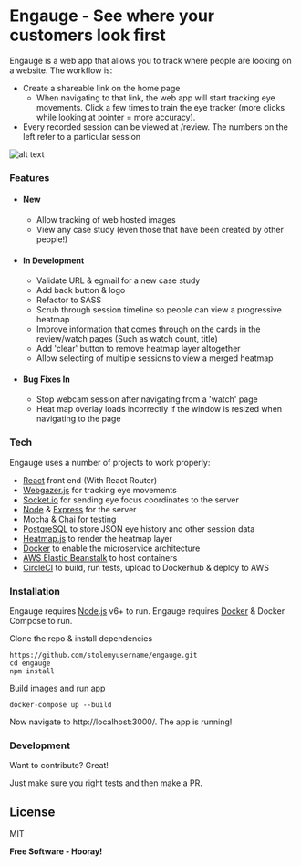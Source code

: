 # Engauge - See where your customers look first
Engauge is a web app that allows you to track where people are looking on a website. The workflow is:
  - Create a shareable link on the home page
    - When navigating to that link, the web app will start tracking eye movements. Click a few times to train the eye tracker (more clicks while looking at pointer = more accuracy).
  - Every recorded session can be viewed at /review. The numbers on the left refer to a particular session

![alt text](http://res.cloudinary.com/dqvlfpaev/image/upload/c_scale,w_2916/v1490566913/Screen_Shot_2017-03-27_at_9.18.53_am_xykuve.png "An example case study of a puppy")

### Features
- #### New
  - Allow tracking of web hosted images
  - View any case study (even those that have been created by other people!)
- #### In Development
  - Validate URL & egmail for a new case study
  - Add back button & logo
  - Refactor to SASS
  - Scrub through session timeline so people can view a progressive heatmap
  - Improve information that comes through on the cards in the review/watch pages (Such as watch count, title)
  - Add 'clear' button to remove heatmap layer altogether
  - Allow selecting of multiple sessions to view a merged heatmap
- #### Bug Fixes In 
  - Stop webcam session after navigating from a 'watch' page
  - Heat map overlay loads incorrectly if the window is resized when navigating to the page

### Tech

Engauge uses a number of projects to work properly:
  - [React] front end (With React Router)
  - [Webgazer.js] for tracking eye movements
  - [Socket.io] for sending eye focus coordinates to the server
  - [Node] & [Express] for the server
  - [Mocha] & [Chai] for testing
  - [PostgreSQL] to store JSON eye history and other session data
  - [Heatmap.js] to render the heatmap layer
  - [Docker] to enable the microservice architecture
  - [AWS Elastic Beanstalk] to host containers
  - [CircleCI] to build, run tests, upload to Dockerhub & deploy to AWS

### Installation

Engauge requires [Node.js](https://nodejs.org/) v6+ to run.
Engauge requires [Docker](https://www.docker.com/) & Docker Compose to run.

Clone the repo & install dependencies
```
https://github.com/stolemyusername/engauge.git
cd engauge
npm install
```
Build images and run app
```
docker-compose up --build
```

Now navigate to http://localhost:3000/. The app is running!

### Development

Want to contribute? Great!

Just make sure you right tests and then make a PR.

License
----

MIT


**Free Software - Hooray!**

[//]: # (These are reference links used in the body of this note and get stripped out when the markdown processor does its job. There is no need to format nicely because it shouldn't be seen. Thanks SO - http://stackoverflow.com/questions/4823468/store-comments-in-markdown-syntax)


   [React]: <https://facebook.github.io/react/>
   [Socket.io]: <https://socket.io/>
   [Heatmap.js]: <https://www.patrick-wied.at/static/heatmapjs/>
   [Webgazer.js]: <https://webgazer.cs.brown.edu/>
   [PostgreSQL]: <https://www.postgresql.org/>
   [Node]: <https://nodejs.org/>
   [Express]: <https://expressjs.com/>
   [Mocha]: <https://mochajs.org/>
   [Chai]: <http://chaijs.com/>
   [CircleCI]: <https://circleci.com/>
   [Docker]: <https://www.docker.com/>
   [AWS Elastic Beanstalk]: <https://aws.amazon.com/elasticbeanstalk>

